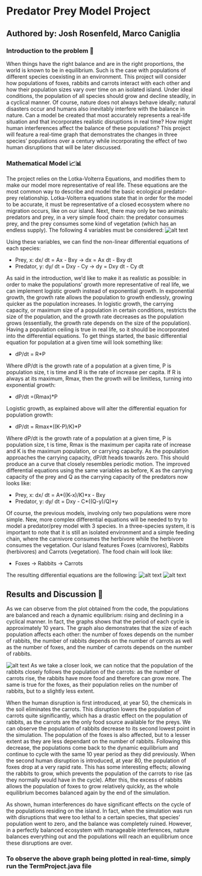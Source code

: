 
# Predator Prey Model Project 
## Authored by: Josh Rosenfeld, Marco Caniglia 

### Introduction to the problem 📑
When things have the right balance and are in the right proportions, the world is known
to be in equilibrium. Such is the case with populations of different species coexisting in an
environment. This project will consider how populations of foxes,
rabbits and carrots interact with each other and how their population sizes vary over time on an
isolated island. Under ideal conditions, the population of all species should grow and decline
steadily, in a cyclical manner. Of course, nature does not always behave ideally; natural disasters
occur and humans also inevitably interfere with the balance in nature. Can a model be created
that most accurately represents a real-life situation and that incorporates realistic disruptions in
real time? How might human interferences affect the balance of these populations? This project
will feature a real-time graph that demonstrates the changes in three species’ populations over a
century while incorporating the effect of two human disruptions that will be later discussed.

### Mathematical Model 📈📊
The project relies on the Lotka-Volterra Equations, and modifies them to make our model
more representative of real life. These equations are the most common way to describe and
model the basic ecological predator-prey relationship. Lotka-Volterra equations state that in
order for the model to be accurate, it must be representative of a closed ecosystem where no
migration occurs, like on our island. Next, there may only be two animals: predators and prey, in
a very simple food chain: the predator consumes prey, and the prey consumes some kind of
vegetation (which has an endless supply). The following 4 variables must be considered:
![alt text](https://user-images.githubusercontent.com/50206147/102924257-35324180-445f-11eb-8d76-1ef6f1f917fd.jpg)

Using these variables, we can find the non-linear differential equations of each species:
* Prey, x: dx/ dt = Ax - Bxy → dx = Ax dt - Bxy dt
* Predator, y: dy/ dt = Dxy - Cy → dy = Dxy dt - Cy dt

As said in the introduction, we’d like to make it as realistic as possible: in order to make
the populations’ growth more representative of real life, we can implement logistic growth
instead of exponential growth. In exponential growth, the growth rate allows the population to
growth endlessly, growing quicker as the population increases. In logistic growth, the carrying
capacity, or maximum size of a population in certain conditions, restricts the size of the
population, and the growth rate decreases as the population grows (essentially, the growth rate
depends on the size of the population). Having a population ceiling is true in real life, so it
should be incorporated into the differential equations. To get things started, the basic differential
equation for population at a given time will look something like:
* dP/dt = R*P

Where dP/dt is the growth rate of a population at a given time, P is population size, t is
time and R is the rate of increase per capita. If R is always at its maximum, Rmax, then the
growth will be limitless, turning into exponential growth:
* dP/dt =(Rmax)*P

Logistic growth, as explained above will alter the differential equation for population growth:
* dP/dt = Rmax*((K-P)/K)*P

Where dP/dt is the growth rate of a population at a given time, P is population size, t is
time, Rmax is the maximum per capita rate of increase and K is the maximum population, or
carrying capacity. As the population approaches the carrying capacity, dP/dt heads towards zero.
This should produce an a curve that closely resembles periodic motion. The improved
differential equations using the same variables as before, K as the carrying capacity of the prey
and Q as the carrying capacity of the predators now looks like:
* Prey, x: dx/ dt = A*((K-x)/K)*x - Bxy
* Predator, y: dy/ dt = Dxy - C*((Q-y)/Q)*y

Of course, the previous models, involving only two populations were more simple. New,
more complex differential equations will be needed to try to model a predator/prey model with 3
species. In a three-species system, it is important to note that it is still an isolated environment
and a simple feeding chain, where the carnivore consumes the herbivore while the herbivore
consumes the vegetation. Our island features Foxes (carnivores), Rabbits (herbivores) and
Carrots (vegetation). The food chain will look like:
* Foxes → Rabbits → Carrots

The resulting differential equations are the following: 
![alt text](https://user-images.githubusercontent.com/50206147/102924315-4d09c580-445f-11eb-945e-f1436d937048.png)
![alt text](https://user-images.githubusercontent.com/50206147/102924334-55620080-445f-11eb-9c4f-bfc49f119f4a.png)

## Results and Discussion 🎯
As we can observe from the plot obtained from the code, the populations are balanced
and reach a dynamic equilibrium: rising and declining in a cyclical manner. In fact, the graphs
shows that the period of each cycle is approximately 10 years. The graph also demonstrates that
the size of each population affects each other: the number of foxes depends on the number of
rabbits, the number of rabbits depends on the number of carrots as well as the number of foxes,
and the number of carrots depends on the number of rabbits.

![alt text](https://user-images.githubusercontent.com/50206147/102924347-5eeb6880-445f-11eb-9726-dd66358b1515.png)
As we take a closer look, we can notice that the population of the rabbits closely follows
the population of the carrots: as the number of carrots rise, the rabbits have more food and
therefore can grow more. The same is true for the foxes, as their population relies on the number
of rabbits, but to a slightly less extent.

When the human disruption is first introduced, at year 50, the chemicals in the soil
eliminates the carrots. This disruption lowers the population of carrots quite significantly, which
has a drastic effect on the population of rabbits, as the carrots are the only food source available
for the preys. We can observe the population of rabbits decrease to its second lowest point in the
simulation. The population of the foxes is also affected, but to a lesser extent as they are less
dependant on the number of rabbits. Following this decrease, the populations come back to the
dynamic equilibrium and continue to cycle with the same 10 year period as they did previously.
When the second human disruption is introduced, at year 80, the population of foxes drop
at a very rapid rate. This has some interesting effects; allowing the rabbits to grow, which
prevents the population of the carrots to rise (as they normally would have in the cycle). After
this, the excess of rabbits allows the population of foxes to grow relatively quickly, as the whole
equilibrium becomes balanced again by the end of the simulation.

As shown, human interferences do have significant effects on the cycle of the populations
residing on the island. In fact, when the simulation was run with disruptions that were too lethal
to a certain species, that species’ population went to zero, and the balance was completely
ruined. However, in a perfectly balanced ecosystem with manageable interferences, nature
balances everything out and the populations will reach an equilibrium once these disruptions are
over.

### To observe the above graph being plotted in real-time, simply run the TermProject.java file

